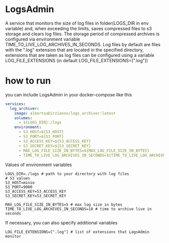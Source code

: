 # LogsAdmin
A service that monitors the size of log files in folder(LOGS_DIR in env variable) and, when exceeding the limits,
saves compressed files to s3 storage and clears log files. 
The storage period of compressed archives is configured via environment variable TIME_TO_LIVE_LOG_ARCHIVES_IN_SECONDS.
Log files by default are files with the ".log" extension that are located in the specified directory,
extensions that are taken as log files can be configured using a variable LOG_FILE_EXTENSIONS 
(in default LOG_FILE_EXTENSIONS=[".log"])
# how to run
you can include LogsAdmin in your docker-compose like this
```yaml
services:
  log_archiver:
    image: albertsabirzianov/logs_archiver:latest
    volumes:
      - ${LOGS_DIR}:/logs
    environment:
      - S3_HOST=${S3_HOST}
      - S3_PORT=${S3_PORT}
      - S3_ACCESS_KEY=${S3_ACCESS_KEY}
      - S3_SECRET_KEY=${S3_SECRET_KEY}
      - MAX_LOG_FILE_SIZE_IN_BYTES=${MAX_LOG_FILE_SIZE_IN_BYTES}
      - TIME_TO_LIVE_LOG_ARCHIVES_IN_SECONDS=${TIME_TO_LIVE_LOG_ARCHIVES_IN_SECONDS}
```
Values of environment variables
```text
LOGS_DIR=./logs # path to your directory with log files
# S3 values 
S3_HOST=minio  
S3_PORT=9000 
S3_ACCESS_KEY=S3_ACCESS_KEY 
S3_SECRET_KEY=S3_SECRET_KEY

MAX_LOG_FILE_SIZE_IN_BYTES=5 # max log size in bytes
TIME_TO_LIVE_LOG_ARCHIVES_IN_SECONDS=10 # time to archive live in seconds
```
If necessary, you can also specify additional variables
```text
LOG_FILE_EXTENSIONS=[".log"] # list of extensions that LogsAdmin monitor
```
